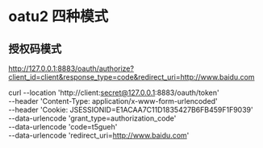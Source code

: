 # oatu2 四种模式 

## 授权码模式 
http://127.0.0.1:8883/oauth/authorize?client_id=client&response_type=code&redirect_uri=http://www.baidu.com

curl --location 'http://client:secret@127.0.0.1:8883/oauth/token' \
--header 'Content-Type: application/x-www-form-urlencoded' \
--header 'Cookie: JSESSIONID=E1ACAA7C11D1835427B6FB459F1F9039' \
--data-urlencode 'grant_type=authorization_code' \
--data-urlencode 'code=t5gueh' \
--data-urlencode 'redirect_uri=http://www.baidu.com'